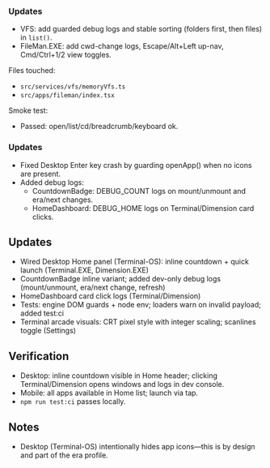 ### Updates
- VFS: add guarded debug logs and stable sorting (folders first, then files) in `list()`.
- FileMan.EXE: add cwd-change logs, Escape/Alt+Left up-nav, Cmd/Ctrl+1/2 view toggles.

Files touched:
- `src/services/vfs/memoryVfs.ts`
- `src/apps/fileman/index.tsx`

Smoke test:
- Passed: open/list/cd/breadcrumb/keyboard ok.

### Updates
- Fixed Desktop Enter key crash by guarding openApp() when no icons are present.
- Added debug logs:
  - CountdownBadge: DEBUG_COUNT logs on mount/unmount and era/next changes.
  - HomeDashboard: DEBUG_HOME logs on Terminal/Dimension card clicks.

## Updates
- Wired Desktop Home panel (Terminal-OS): inline countdown + quick launch (Terminal.EXE, Dimension.EXE)
- CountdownBadge inline variant; added dev-only debug logs (mount/unmount, era/next change, refresh)
- HomeDashboard card click logs (Terminal/Dimension)
- Tests: engine DOM guards + node env; loaders warn on invalid payload; added test:ci
- Terminal arcade visuals: CRT pixel style with integer scaling; scanlines toggle (Settings)

## Verification
- Desktop: inline countdown visible in Home header; clicking Terminal/Dimension opens windows and logs in dev console.
- Mobile: all apps available in Home list; launch via tap.
- `npm run test:ci` passes locally.

## Notes
- Desktop (Terminal-OS) intentionally hides app icons—this is by design and part of the era profile.